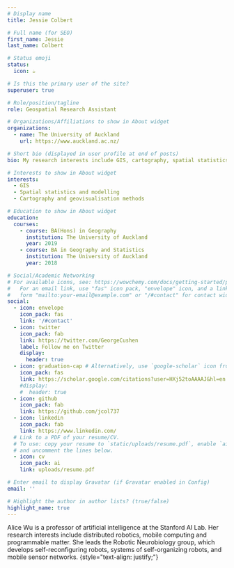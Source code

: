 ```yaml
---
# Display name
title: Jessie Colbert

# Full name (for SEO)
first_name: Jessie
last_name: Colbert

# Status emoji
status:
  icon: ☕️

# Is this the primary user of the site?
superuser: true

# Role/position/tagline
role: Geospatial Research Assistant

# Organizations/Affiliations to show in About widget
organizations:
  - name: The University of Auckland
    url: https://www.auckland.ac.nz/

# Short bio (displayed in user profile at end of posts)
bio: My research interests include GIS, cartography, spatial statistics and modelling, population change, and health geography.

# Interests to show in About widget
interests:
  - GIS
  - Spatial statistics and modelling
  - Cartography and geovisualisation methods

# Education to show in About widget
education:
  courses:
    - course: BA(Hons) in Geography
      institution: The University of Auckland
      year: 2019
    - course: BA in Geography and Statistics
      institution: The University of Auckland
      year: 2018

# Social/Academic Networking
# For available icons, see: https://wowchemy.com/docs/getting-started/page-builder/#icons
#   For an email link, use "fas" icon pack, "envelope" icon, and a link in the
#   form "mailto:your-email@example.com" or "/#contact" for contact widget.
social:
  - icon: envelope
    icon_pack: fas
    link: '/#contact'
  - icon: twitter
    icon_pack: fab
    link: https://twitter.com/GeorgeCushen
    label: Follow me on Twitter
    display:
      header: true
  - icon: graduation-cap # Alternatively, use `google-scholar` icon from `ai` icon pack
    icon_pack: fas
    link: https://scholar.google.com/citations?user=HXj52toAAAAJ&hl=en
    #display:
    #  header: true
  - icon: github
    icon_pack: fab
    link: https://github.com/jcol737
  - icon: linkedin
    icon_pack: fab
    link: https://www.linkedin.com/
  # Link to a PDF of your resume/CV.
  # To use: copy your resume to `static/uploads/resume.pdf`, enable `ai` icons in `params.yaml`,
  # and uncomment the lines below.
  - icon: cv
    icon_pack: ai
    link: uploads/resume.pdf

# Enter email to display Gravatar (if Gravatar enabled in Config)
email: ''

# Highlight the author in author lists? (true/false)
highlight_name: true
---
```


Alice Wu is a professor of artificial intelligence at the Stanford AI Lab. Her research interests include distributed robotics, mobile computing and programmable matter. She leads the Robotic Neurobiology group, which develops self-reconfiguring robots, systems of self-organizing robots, and mobile sensor networks.
{style="text-align: justify;"}
